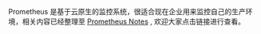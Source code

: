 Prometheus 是基于云原生的监控系统，很适合现在企业用来监控自己的生产环境，相关内容已经整理至 [Prometheus Notes](https://erdong.site/prometheus-notes) , 欢迎大家点击链接进行查看。